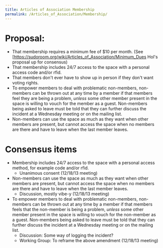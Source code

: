 ```yaml
---
title: Articles of Association Membership
permalink: /Articles_of_Association/Membership/
---
```


Proposal:
=========

-   That membership requires a minimum fee of $10 per month. (See \[<https://sudoroom.org/wiki/Articles_of_Association/Minimum_Dues> Hol's proposal up for consensus)
-   That membership includes 24/7 access to the space with a personal access code and/or rfid.
-   That members don't ever have to show up in person if they don't want voting rights.
-   To empower members to deal with problematic non-members, non-members can be thrown out at any time by a member if that members feel they are being a problem, _unless_ some other member present in the space is willing to vouch for the member as a guest. Non-members being asked to leave must be told that they can further discuss the incident at a Wednesday meeting or on the mailing list.
-   Non-members can use the space as much as they want when other members are present, but cannot access the space when no members are there and have to leave when the last member leaves.

Consensus items
===============

-   Membership includes 24/7 access to the space with a personal access method, for example code and/or rfid.
    -   Unanimous consent (12/18/13 meeting)
-   Non-members can use the space as much as they want when other members are present, but cannot access the space when no members are there and have to leave when the last member leaves.
    -   Discussion, mostly vibe-y (12/18/13 meeting)
-   To empower members to deal with problematic non-members, non-members can be thrown out at any time by a member if that members feels that the non-member is being a problem, _unless_ some other member present in the space is willing to vouch for the non-member as a guest. Non-members being asked to leave must be told that they can further discuss the incident at a Wednesday meeting or on the mailing list.
    -   Discussion: Some way of logging the incident?
    -   Working Group: To reframe the above amendment (12/18/13 meeting)
